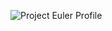 ![Project Euler Profile](https://projecteuler.net/profile/filipemmendes.png)

<!--
**fmmendes/fmmendes** is a ✨ _special_ ✨ repository because its `README.md` (this file) appears on your GitHub profile.

Here are some ideas to get you started:

- 🔭 I’m currently working on ...
- 🌱 I’m currently learning ...
- 👯 I’m looking to collaborate on ...
- 🤔 I’m looking for help with ...
- 💬 Ask me about ...
- 📫 How to reach me: ...
- 😄 Pronouns: ...
- ⚡ Fun fact: ...
-->

<!-- 
<div>
  <a href="https://github.com/fmmendes">
  <img height="180em" src="https://github-readme-stats.vercel.app/api?username=fmmendes&show_icons=true&theme=material-palenight&include_all_commits=true&count_private=true"/>
  <img height="180em" src="https://github-readme-stats.vercel.app/api/top-langs/?username=fmmendes&layout=compact&langs_count=7&theme=material-palenight"/>
</div>
 -->
